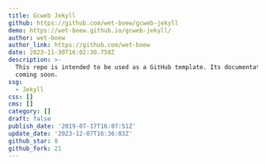 ```yaml
---
title: Gcweb Jekyll
github: https://github.com/wet-boew/gcweb-jekyll
demo: https://wet-boew.github.io/gcweb-jekyll/
author: wet-boew
author_link: https://github.com/wet-boew
date: 2023-11-30T16:02:30.758Z
description: >-
  This repo is intended to be used as a GitHub template. Its documentation is
  coming soon.
ssg:
  - Jekyll
css: []
cms: []
category: []
draft: false
publish_date: '2019-07-17T16:07:51Z'
update_date: '2023-12-07T16:36:03Z'
github_star: 8
github_fork: 21
---
```

